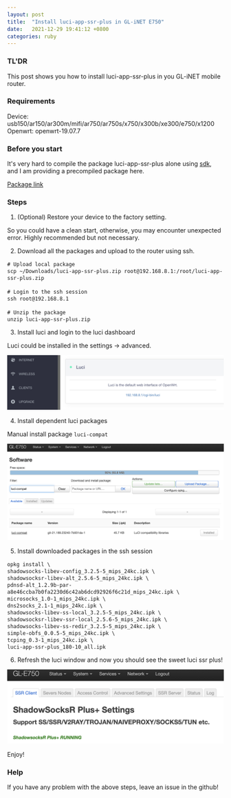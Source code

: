 ```yaml
---
layout: post
title:  "Install luci-app-ssr-plus in GL-iNET E750"
date:   2021-12-29 19:41:12 +0800
categories: ruby
---
```


### TL'DR

This post shows you how to install luci-app-ssr-plus in you GL-iNET mobile router.

### Requirements

Device: usb150/ar150/ar300m/mifi/ar750/ar750s/x750/x300b/xe300/e750/x1200
Openwrt: openwrt-19.07.7

### Before you start

It's very hard to compile the package luci-app-ssr-plus alone using [sdk](https://github.com/gl-inet/sdk), and I am providing a precompiled package here.

[Package link](https://github.com/branliang/branliang.github.io/blob/master/assets/file/luci-app-ssr-plus.zip)

### Steps

1. (Optional) Restore your device to the factory setting.

So you could have a clean start, otherwise, you may encounter unexpected error. Highly recommended but not necessary.

2. Download all the packages and upload to the router using ssh.

```shell
# Upload local package
scp ~/Downloads/luci-app-ssr-plus.zip root@192.168.8.1:/root/luci-app-ssr-plus.zip

# Login to the ssh session
ssh root@192.168.8.1

# Unzip the package
unzip luci-app-ssr-plus.zip
```

3. Install luci and login to the luci dashboard

Luci could be installed in the settings -> advanced.

![2022032401.png](https://github.com/branliang/branliang.github.io/blob/master/assets/images/2022032401.png?raw=true)

4. Install dependent luci packages

Manual install package `luci-compat`

![2022032402.png](https://github.com/branliang/branliang.github.io/blob/master/assets/images/2022032402.png?raw=true)

5. Install downloaded packages in the ssh session

```shell
opkg install \
shadowsocks-libev-config_3.2.5-5_mips_24kc.ipk \
shadowsocksr-libev-alt_2.5.6-5_mips_24kc.ipk \
pdnsd-alt_1.2.9b-par-a8e46ccba7b0fa2230d6c42ab6dcd92926f6c21d_mips_24kc.ipk \
microsocks_1.0-1_mips_24kc.ipk \
dns2socks_2.1-1_mips_24kc.ipk \
shadowsocks-libev-ss-local_3.2.5-5_mips_24kc.ipk \
shadowsocksr-libev-ssr-local_2.5.6-5_mips_24kc.ipk \
shadowsocks-libev-ss-redir_3.2.5-5_mips_24kc.ipk \
simple-obfs_0.0.5-5_mips_24kc.ipk \
tcping_0.3-1_mips_24kc.ipk \
luci-app-ssr-plus_180-10_all.ipk
```

6. Refresh the luci window and now you should see the sweet luci ssr plus!

![2022032403.png](https://github.com/branliang/branliang.github.io/blob/master/assets/images/2022032403.png?raw=true)

Enjoy!

### Help

If you have any problem with the above steps, leave an issue in the github!




